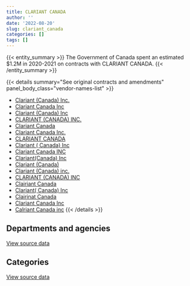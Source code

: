 ```yaml
---
title: CLARIANT CANADA
author: ''
date: '2022-08-20'
slug: clariant_canada
categories: []
tags: []
---
```


<script src="/rmarkdown-libs/htmlwidgets/htmlwidgets.js"></script>
<link href="/rmarkdown-libs/datatables-css/datatables-crosstalk.css" rel="stylesheet" />
<script src="/rmarkdown-libs/datatables-binding/datatables.js"></script>
<script src="/rmarkdown-libs/jquery/jquery-3.6.0.min.js"></script>
<link href="/rmarkdown-libs/dt-core-bootstrap/css/dataTables.bootstrap.min.css" rel="stylesheet" />
<link href="/rmarkdown-libs/dt-core-bootstrap/css/dataTables.bootstrap.extra.css" rel="stylesheet" />
<script src="/rmarkdown-libs/dt-core-bootstrap/js/jquery.dataTables.min.js"></script>
<script src="/rmarkdown-libs/dt-core-bootstrap/js/dataTables.bootstrap.min.js"></script>
<link href="/rmarkdown-libs/crosstalk/css/crosstalk.min.css" rel="stylesheet" />
<script src="/rmarkdown-libs/crosstalk/js/crosstalk.min.js"></script>
<script src="/rmarkdown-libs/htmlwidgets/htmlwidgets.js"></script>
<link href="/rmarkdown-libs/datatables-css/datatables-crosstalk.css" rel="stylesheet" />
<script src="/rmarkdown-libs/datatables-binding/datatables.js"></script>
<script src="/rmarkdown-libs/jquery/jquery-3.6.0.min.js"></script>
<link href="/rmarkdown-libs/dt-core-bootstrap/css/dataTables.bootstrap.min.css" rel="stylesheet" />
<link href="/rmarkdown-libs/dt-core-bootstrap/css/dataTables.bootstrap.extra.css" rel="stylesheet" />
<script src="/rmarkdown-libs/dt-core-bootstrap/js/jquery.dataTables.min.js"></script>
<script src="/rmarkdown-libs/dt-core-bootstrap/js/dataTables.bootstrap.min.js"></script>
<link href="/rmarkdown-libs/crosstalk/css/crosstalk.min.css" rel="stylesheet" />
<script src="/rmarkdown-libs/crosstalk/js/crosstalk.min.js"></script>

{{< entity_summary >}}
The Government of Canada spent an estimated \$1.2M in 2020-2021 on contracts with CLARIANT CANADA.
{{< /entity_summary >}}

{{< details summary="See original contracts and amendments" panel_body_class="vendor-names-list" >}}
- [Clariant (Canada) Inc.](https://search.open.canada.ca/en/ct/?sort=contract_value_f%20desc&page=1&search_text=%22Clariant%20%28Canada%29%20Inc.%22)
- [Clariant Canada Inc](https://search.open.canada.ca/en/ct/?sort=contract_value_f%20desc&page=1&search_text=%22Clariant%20Canada%20Inc%22)
- [Clariant (Canada) Inc](https://search.open.canada.ca/en/ct/?sort=contract_value_f%20desc&page=1&search_text=%22Clariant%20%28Canada%29%20Inc%22)
- [CLARIANT (CANADA) INC.](https://search.open.canada.ca/en/ct/?sort=contract_value_f%20desc&page=1&search_text=%22CLARIANT%20%28CANADA%29%20INC.%22)
- [Clariant Canada](https://search.open.canada.ca/en/ct/?sort=contract_value_f%20desc&page=1&search_text=%22Clariant%20Canada%22)
- [Clariant Canada Inc.](https://search.open.canada.ca/en/ct/?sort=contract_value_f%20desc&page=1&search_text=%22Clariant%20Canada%20Inc.%22)
- [CLARIANT CANADA](https://search.open.canada.ca/en/ct/?sort=contract_value_f%20desc&page=1&search_text=%22CLARIANT%20CANADA%22)
- [Clariant ( Canada) Inc](https://search.open.canada.ca/en/ct/?sort=contract_value_f%20desc&page=1&search_text=%22Clariant%20%28%20Canada%29%20Inc%22)
- [Clariant Canada INC](https://search.open.canada.ca/en/ct/?sort=contract_value_f%20desc&page=1&search_text=%22Clariant%20Canada%20INC%22)
- [Clariant(Canada) Inc](https://search.open.canada.ca/en/ct/?sort=contract_value_f%20desc&page=1&search_text=%22Clariant%28Canada%29%20Inc%22)
- [Clariant (Canada)](https://search.open.canada.ca/en/ct/?sort=contract_value_f%20desc&page=1&search_text=%22Clariant%20%28Canada%29%22)
- [Clariant (Canada) inc.](https://search.open.canada.ca/en/ct/?sort=contract_value_f%20desc&page=1&search_text=%22Clariant%20%28Canada%29%20inc.%22)
- [CLARIANT (CANADA) INC](https://search.open.canada.ca/en/ct/?sort=contract_value_f%20desc&page=1&search_text=%22CLARIANT%20%28CANADA%29%20INC%22)
- [Clairiant Canada](https://search.open.canada.ca/en/ct/?sort=contract_value_f%20desc&page=1&search_text=%22Clairiant%20Canada%22)
- [Clariant( Canada) Inc](https://search.open.canada.ca/en/ct/?sort=contract_value_f%20desc&page=1&search_text=%22Clariant%28%20Canada%29%20Inc%22)
- [Clairinat Canada](https://search.open.canada.ca/en/ct/?sort=contract_value_f%20desc&page=1&search_text=%22Clairinat%20Canada%22)
- [Clariant Canada Inc](https://search.open.canada.ca/en/ct/?sort=contract_value_f%20desc&page=1&search_text=%22Clariant%20%20Canada%20Inc%22)
- [Calriant Canada inc](https://search.open.canada.ca/en/ct/?sort=contract_value_f%20desc&page=1&search_text=%22Calriant%20Canada%20inc%22)
{{< /details >}}

## Departments and agencies

<div id="htmlwidget-1" style="width:100%;height:auto;" class="datatables html-widget"></div>
<script type="application/json" data-for="htmlwidget-1">{"x":{"style":"bootstrap","filter":"none","vertical":false,"data":[["<a href=\"/departments/dnd-mdn/\">National Defence<\/a>","<a href=\"/departments/tc/\">Transport Canada<\/a>"],[1332271.03,60900],[1343308.42,220962.84],[1389970.97,82198.16],[943497.95,265805.37]],"container":"<table class=\"table table-striped table-hover row-border order-column display\">\n  <thead>\n    <tr>\n      <th>Department<\/th>\n      <th>2017-2018<\/th>\n      <th>2018-2019<\/th>\n      <th>2019-2020<\/th>\n      <th>2020-2021<\/th>\n    <\/tr>\n  <\/thead>\n<\/table>","options":{"order":[[4,"desc"]],"pageLength":10,"autoWidth":true,"columnDefs":[{"targets":1,"render":"function(data, type, row, meta) {\n    return type !== 'display' ? data : DTWidget.formatCurrency(data, \"$\", 2, 3, \",\", \".\", true, null);\n  }"},{"targets":2,"render":"function(data, type, row, meta) {\n    return type !== 'display' ? data : DTWidget.formatCurrency(data, \"$\", 2, 3, \",\", \".\", true, null);\n  }"},{"targets":3,"render":"function(data, type, row, meta) {\n    return type !== 'display' ? data : DTWidget.formatCurrency(data, \"$\", 2, 3, \",\", \".\", true, null);\n  }"},{"targets":4,"render":"function(data, type, row, meta) {\n    return type !== 'display' ? data : DTWidget.formatCurrency(data, \"$\", 2, 3, \",\", \".\", true, null);\n  }"},{"width":"16%","targets":[1,2,3,4]},{"className":"dt-right","targets":[1,2,3,4]}],"orderClasses":false}},"evals":["options.columnDefs.0.render","options.columnDefs.1.render","options.columnDefs.2.render","options.columnDefs.3.render"],"jsHooks":[]}</script>
<p class="text-right">
<a href="https://github.com/GoC-Spending/contracts-data/tree/main/data/out/vendors/clariant_canada/summary_by_fiscal_year_by_department.csv" class="source-data-link btn btn-link">View source data</a>
</p>

## Categories

<div id="htmlwidget-2" style="width:100%;height:auto;" class="datatables html-widget"></div>
<script type="application/json" data-for="htmlwidget-2">{"x":{"style":"bootstrap","filter":"none","vertical":false,"data":[["<a href=\"/categories/11_defence/\">Defence<\/a>","<a href=\"/categories/2_professional_services/\">Professional services<\/a>","<a href=\"/categories/6_industrial_products_and_services/\">Industrial products and services<\/a>"],[null,null,1393171.03],[null,48798.75,1515472.51],[null,null,1472169.13],[94154.7,null,1115148.62]],"container":"<table class=\"table table-striped table-hover row-border order-column display\">\n  <thead>\n    <tr>\n      <th>Category<\/th>\n      <th>2017-2018<\/th>\n      <th>2018-2019<\/th>\n      <th>2019-2020<\/th>\n      <th>2020-2021<\/th>\n    <\/tr>\n  <\/thead>\n<\/table>","options":{"order":[[4,"desc"]],"dom":"t","pageLength":30,"autoWidth":true,"columnDefs":[{"targets":1,"render":"function(data, type, row, meta) {\n    return type !== 'display' ? data : DTWidget.formatCurrency(data, \"$\", 2, 3, \",\", \".\", true, null);\n  }"},{"targets":2,"render":"function(data, type, row, meta) {\n    return type !== 'display' ? data : DTWidget.formatCurrency(data, \"$\", 2, 3, \",\", \".\", true, null);\n  }"},{"targets":3,"render":"function(data, type, row, meta) {\n    return type !== 'display' ? data : DTWidget.formatCurrency(data, \"$\", 2, 3, \",\", \".\", true, null);\n  }"},{"targets":4,"render":"function(data, type, row, meta) {\n    return type !== 'display' ? data : DTWidget.formatCurrency(data, \"$\", 2, 3, \",\", \".\", true, null);\n  }"},{"width":"16%","targets":[1,2,3,4]},{"className":"dt-right","targets":[1,2,3,4]}],"orderClasses":false,"lengthMenu":[10,25,30,50,100]}},"evals":["options.columnDefs.0.render","options.columnDefs.1.render","options.columnDefs.2.render","options.columnDefs.3.render"],"jsHooks":[]}</script>
<p class="text-right">
<a href="https://github.com/GoC-Spending/contracts-data/tree/main/data/out/vendors/clariant_canada/summary_by_fiscal_year_by_category.csv" class="source-data-link btn btn-link">View source data</a>
</p>
